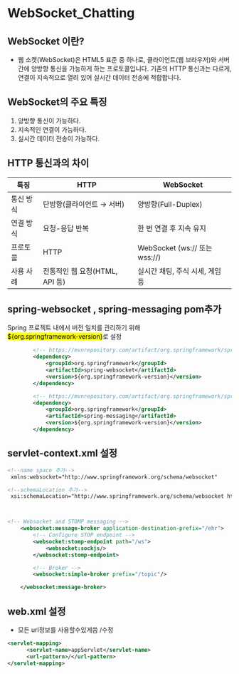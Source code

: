  # WebSocket_Chatting 
 
## WebSocket 이란?
- 웹 소켓(WebSocket)은 HTML5 표준 중 하나로, 클라이언트(웹 브라우저)와 서버 간에 양방향 통신을 가능하게 하는 프로토콜입니다.
기존의 HTTP 통신과는 다르게, 연결이 지속적으로 열려 있어 실시간 데이터 전송에 적합합니다.

## WebSocket의 주요 특징
1. 양방향 통신이 가능하다.
2. 지속적인 연결이 가능하다.
3. 실시간 데이터 전송이 가능하다.

## HTTP 통신과의 차이
| 특징 | HTTP | WebSocket |
| -- | --- | --- |
| 통신 방식 | 단방향(클라이언트 → 서버) | 양방향(Full-Duplex) |
| 연결 방식 | 요청-응답 반복 | 한 번 연결 후 지속 유지 |
| 프로토콜 | HTTP | WebSocket (ws:// 또는 wss://) |
| 사용 사례 | 전통적인 웹 요청(HTML, API 등) | 실시간 채팅, 주식 시세, 게임 등 |

## spring-websocket , spring-messaging pom추가

Spring 프로젝트 내에서 버전 일치를 관리하기 위해  
<mark><version>${org.springframework-version}</version></mark>로 설정
```xml     
        <!-- https://mvnrepository.com/artifact/org.springframework/spring-websocket -->
		<dependency>
			<groupId>org.springframework</groupId>
			<artifactId>spring-websocket</artifactId>
			<version>${org.springframework-version}</version>
		</dependency>

        <!-- https://mvnrepository.com/artifact/org.springframework/spring-messaging -->
		<dependency>
			<groupId>org.springframework</groupId>
			<artifactId>spring-messaging</artifactId>
			<version>${org.springframework-version}</version>
		</dependency>
```

## servlet-context.xml 설정
```xml
<!--name space 추가-->
 xmlns:websocket="http://www.springframework.org/schema/websocket"

<!--schemaLocation 추가-->
 xsi:schemaLocation="http://www.springframework.org/schema/websocket http://www.springframework.org/schema/websocket/spring-websocket-4.3.xsd



<!-- Websocket and STOMP messaging -->
	<websocket:message-broker application-destination-prefix="/ehr">
		<!-- Configure STOP endpoint -->
		<websocket:stomp-endpoint path="/ws">
			<websocket:sockjs/>
		</websocket:stomp-endpoint>

		<!-- Broker -->
		<websocket:simple-broker prefix="/topic"/>

	</websocket:message-broker>
```

## web.xml 설정
- 모든 url정보를 사용할수있게씀 <url-pattern>/</url-pattern>수정 
```xml
<servlet-mapping>
      <servlet-name>appServlet</servlet-name>
      <url-pattern>/</url-pattern>
</servlet-mapping>
```
